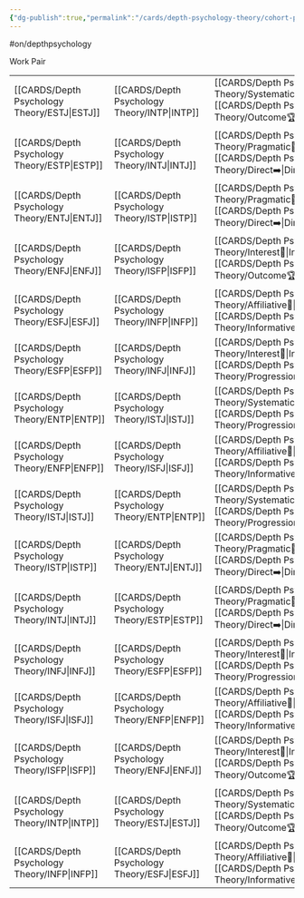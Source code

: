 ```yaml
---
{"dg-publish":true,"permalink":"/cards/depth-psychology-theory/cohort-pair/","created":"2023-04-24T14:58:50.376+02:00","updated":"2023-04-25T19:17:00.266+02:00"}
---
```


#on/depthpsychology 

Work Pair 

|          |          |                                   |
| -------- | -------- | --------------------------------- |
| [[CARDS/Depth Psychology Theory/ESTJ\|ESTJ]] | [[CARDS/Depth Psychology Theory/INTP\|INTP]] | [[CARDS/Depth Psychology Theory/Systematic⚙️\|Systematic⚙️]], [[CARDS/Depth Psychology Theory/Outcome🏆\|Outcome🏆]]  |
| [[CARDS/Depth Psychology Theory/ESTP\|ESTP]] | [[CARDS/Depth Psychology Theory/INTJ\|INTJ]] | [[CARDS/Depth Psychology Theory/Pragmatic🦊\|Pragmatic🦊]], [[CARDS/Depth Psychology Theory/Direct➡️\|Direct➡️]]                                    |
| [[CARDS/Depth Psychology Theory/ENTJ\|ENTJ]] | [[CARDS/Depth Psychology Theory/ISTP\|ISTP]] | [[CARDS/Depth Psychology Theory/Pragmatic🦊\|Pragmatic🦊]], [[CARDS/Depth Psychology Theory/Direct➡️\|Direct➡️]]                                   |
| [[CARDS/Depth Psychology Theory/ENFJ\|ENFJ]] | [[CARDS/Depth Psychology Theory/ISFP\|ISFP]] | [[CARDS/Depth Psychology Theory/Interest👀\|Interest👀]], [[CARDS/Depth Psychology Theory/Outcome🏆\|Outcome🏆]]                                  |
| [[CARDS/Depth Psychology Theory/ESFJ\|ESFJ]] | [[CARDS/Depth Psychology Theory/INFP\|INFP]] | [[CARDS/Depth Psychology Theory/Affiliative🐜\|Affiliative🐜]], [[CARDS/Depth Psychology Theory/Informative↪️\|Informative↪️]]                                   |
| [[CARDS/Depth Psychology Theory/ESFP\|ESFP]] | [[CARDS/Depth Psychology Theory/INFJ\|INFJ]] | [[CARDS/Depth Psychology Theory/Interest👀\|Interest👀]], [[CARDS/Depth Psychology Theory/Progression🏃\|Progression🏃]]                                   |
| [[CARDS/Depth Psychology Theory/ENTP\|ENTP]] | [[CARDS/Depth Psychology Theory/ISTJ\|ISTJ]] | [[CARDS/Depth Psychology Theory/Systematic⚙️\|Systematic⚙️]], [[CARDS/Depth Psychology Theory/Progression🏃\|Progression🏃]] |
| [[CARDS/Depth Psychology Theory/ENFP\|ENFP]] | [[CARDS/Depth Psychology Theory/ISFJ\|ISFJ]] | [[CARDS/Depth Psychology Theory/Affiliative🐜\|Affiliative🐜]], [[CARDS/Depth Psychology Theory/Informative↪️\|Informative↪️]]      |
| [[CARDS/Depth Psychology Theory/ISTJ\|ISTJ]] | [[CARDS/Depth Psychology Theory/ENTP\|ENTP]] | [[CARDS/Depth Psychology Theory/Systematic⚙️\|Systematic⚙️]], [[CARDS/Depth Psychology Theory/Progression🏃\|Progression🏃]]  |
| [[CARDS/Depth Psychology Theory/ISTP\|ISTP]] | [[CARDS/Depth Psychology Theory/ENTJ\|ENTJ]] | [[CARDS/Depth Psychology Theory/Pragmatic🦊\|Pragmatic🦊]], [[CARDS/Depth Psychology Theory/Direct➡️\|Direct➡️]]                                      |
| [[CARDS/Depth Psychology Theory/INTJ\|INTJ]] | [[CARDS/Depth Psychology Theory/ESTP\|ESTP]] | [[CARDS/Depth Psychology Theory/Pragmatic🦊\|Pragmatic🦊]], [[CARDS/Depth Psychology Theory/Direct➡️\|Direct➡️]]                                     |
| [[CARDS/Depth Psychology Theory/INFJ\|INFJ]] | [[CARDS/Depth Psychology Theory/ESFP\|ESFP]] | [[CARDS/Depth Psychology Theory/Interest👀\|Interest👀]], [[CARDS/Depth Psychology Theory/Progression🏃\|Progression🏃]]                                         |
| [[CARDS/Depth Psychology Theory/ISFJ\|ISFJ]] | [[CARDS/Depth Psychology Theory/ENFP\|ENFP]] | [[CARDS/Depth Psychology Theory/Affiliative🐜\|Affiliative🐜]], [[CARDS/Depth Psychology Theory/Informative↪️\|Informative↪️]]                                     |
| [[CARDS/Depth Psychology Theory/ISFP\|ISFP]] | [[CARDS/Depth Psychology Theory/ENFJ\|ENFJ]] | [[CARDS/Depth Psychology Theory/Interest👀\|Interest👀]], [[CARDS/Depth Psychology Theory/Outcome🏆\|Outcome🏆]]                                   |
| [[CARDS/Depth Psychology Theory/INTP\|INTP]] | [[CARDS/Depth Psychology Theory/ESTJ\|ESTJ]] | [[CARDS/Depth Psychology Theory/Systematic⚙️\|Systematic⚙️]], [[CARDS/Depth Psychology Theory/Outcome🏆\|Outcome🏆]]                                   |
| [[CARDS/Depth Psychology Theory/INFP\|INFP]] | [[CARDS/Depth Psychology Theory/ESFJ\|ESFJ]] | [[CARDS/Depth Psychology Theory/Affiliative🐜\|Affiliative🐜]], [[CARDS/Depth Psychology Theory/Informative↪️\|Informative↪️]]                                    |

<script src="https://utteranc.es/client.js"  
        repo="Heart4sides/Comment_Section"
        issue-term="pathname"
        theme="github-dark-orange"
        crossorigin="anonymous"
        async> 
</script>
